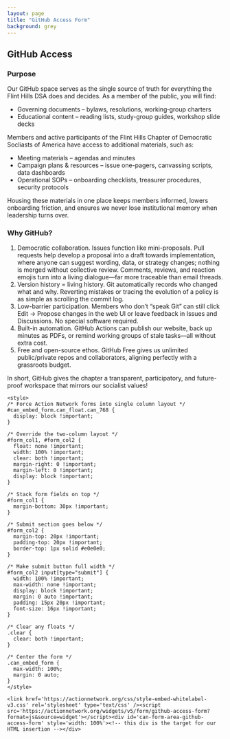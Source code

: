 ```yaml
---
layout: page
title: "GitHub Access Form"
background: grey
---
```


<div class="row">
  <div class="col-lg-12 text-center">
    <h2 class="section-heading text-uppercase">GitHub Access </h2>
   
  </div>
</div>

<div class="row justify-content-center">
  <div class="col-lg-8">
    <div class="mb-4">
      
<h3>Purpose</h3>

<p>Our GitHub space serves as the single source of truth for everything the Flint Hills DSA does and decides. As a member of the public, you will find:</p>

<ul>
<li>Governing documents – bylaws, resolutions, working‐group charters</li>
<li>Educational content – reading lists, study-group guides, workshop slide decks</li>
</ul>

<p>Members and active participants of the Flint Hills Chapter of Democratic Socliasts of America have access to additional materials, such as:</p>

<ul>
<li>Meeting materials – agendas and minutes</li>
<li>Campaign plans & resources – issue one-pagers, canvassing scripts, data dashboards</li>
<li>Operational SOPs – onboarding checklists, treasurer procedures, security protocols</li>
</ul>

<p>Housing these materials in one place keeps members informed, lowers onboarding friction, and ensures we never lose institutional memory when leadership turns over.</p>

<h3>Why GitHub?</h3>
<ol>
<li>Democratic collaboration. Issues function like mini-proposals. Pull requests help develop a proposal into a draft towards implementation, where anyone can suggest wording, data, or strategy changes; nothing is merged without collective review. Comments, reviews, and reaction emojis turn into a living dialogue—far more traceable than email threads.</li>
<li>Version history = living history. Git automatically records who changed what and why. Reverting mistakes or tracing the evolution of a policy is as simple as scrolling the commit log.</li>
<li>Low-barrier participation. Members who don’t “speak Git” can still click Edit → Propose changes in the web UI or leave feedback in Issues and Discussions. No special software required.</li>
<li>Built-in automation. GitHub Actions can publish our website, back up minutes as PDFs, or remind working groups of stale tasks—all without extra cost.</li>
<li>Free and open-source ethos. GitHub Free gives us unlimited public/private repos and collaborators, aligning perfectly with a grassroots budget.</li>
</ol>
<p>In short, GitHub gives the chapter a transparent, participatory, and future-proof workspace that mirrors our socialist values!</p>
    </div>

    <style>
    /* Force Action Network forms into single column layout */
    #can_embed_form.can_float.can_768 {
      display: block !important;
    }

    /* Override the two-column layout */
    #form_col1, #form_col2 {
      float: none !important;
      width: 100% !important;
      clear: both !important;
      margin-right: 0 !important;
      margin-left: 0 !important;
      display: block !important;
    }

    /* Stack form fields on top */
    #form_col1 {
      margin-bottom: 30px !important;
    }

    /* Submit section goes below */
    #form_col2 {
      margin-top: 20px !important;
      padding-top: 20px !important;
      border-top: 1px solid #e0e0e0;
    }

    /* Make submit button full width */
    #form_col2 input[type="submit"] {
      width: 100% !important;
      max-width: none !important;
      display: block !important;
      margin: 0 auto !important;
      padding: 15px 20px !important;
      font-size: 16px !important;
    }

    /* Clear any floats */
    .clear {
      clear: both !important;
    }

    /* Center the form */
    .can_embed_form {
      max-width: 100%;
      margin: 0 auto;
    }
    </style>

    <link href='https://actionnetwork.org/css/style-embed-whitelabel-v3.css' rel='stylesheet' type='text/css' /><script src='https://actionnetwork.org/widgets/v5/form/github-access-form?format=js&source=widget'></script><div id='can-form-area-github-access-form' style='width: 100%'><!-- this div is the target for our HTML insertion --></div>
  </div>
</div>

